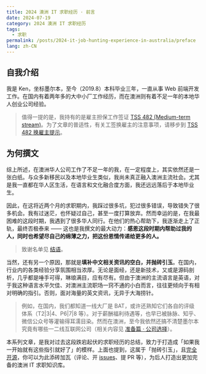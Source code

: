```yaml
---
title: 2024 澳洲 IT 求职经历 · 前言
date: 2024-07-19
category: 2024 澳洲 IT 求职经历
tags:
  - 求职
permalink: /posts/2024-it-job-hunting-experience-in-australia/preface
lang: zh-CN
---
```


## 自我介绍

我是 Ken，坐标墨尔本，至今（2019.8）本科毕业三年，一直从事 Web 前端开发工作。在国内有着两年多的大中小厂工作经历，而在澳洲则有着不足一年的本地华人创业公司经验。

> 值得一提的是，我持有的是雇主担保工作签证 [TSS 482 (Medium-term stream)](https://immi.homeaffairs.gov.au/visas/getting-a-visa/visa-listing/temporary-skill-shortage-482/medium-term-stream)。为了文章的普适性，有关工签换雇主的注意事项，请移步到 [TSS 482 换雇主提示](../../tss-482-change-employer-tips/index.md)。

## 为何撰文

综上所述，在澳洲华人公司工作了不足一年的我，在一定程度上，其实依然还是一张白纸。与众多新移民以及本地毕业生类似，我尚未真正融入澳洲主流社会。尤其是我一直都在华人区生活，在语言和文化融合度方面，我还远远落后于本地毕业生。

因此，在这将近两个月的求职期内，我踩过很多坑，犯过很多错误，导致错失了很多机会。我有过迷茫，也怀疑过自己，甚至一度打算放弃。然而幸运的是，在我最困难的这段时期，我遇到了很多华人同行。在他们的热心帮助下，我逐渐走上了正轨，最终否极泰来 —— 这也是我撰文的最大动力：**感恩这段时期内帮助过我的人，同时也希望尽自己的绵薄之力，把这份恩情传递给更多的人。**

> 致谢名单见 [结语](../5-postface/index.md)。

当然，还有另一个原因，那就是**填补中文相关资讯的空白，并抛砖引玉**。在国内，行业内的各类经验分享氛围相当浓厚。无论是面经，还是新技术，又或是源码剖析，几乎都是唾手可得，琳琅满目，应有尽有。但由于澳洲的主流语言是英语，对于我这种语言水平欠佳、对澳洲主流职场一窍不通的小白而言，往往更倾向于有相对明确的指引。否则，面对海量的英文资讯，无异于大海捞针。

> 例如，在国内，我们都知道一线大厂是 BAT，或许还熟知它们各自的评级体系（T2|3|4、P6|7|8 等）。对于薪酬福利待遇等，也早已被脉脉、知乎、微信公众号等灌输得耳濡目染。然而在澳洲，至今我依然还搞不清楚墨尔本究竟有哪些一二线互联网公司（相关内容见 [准备篇 · 公司选择](../1-preparation/3-companies-of-choice.md)）。

本系列文章，是我对过去这段跌宕起伏的求职经历的总结，致力于打造成「如果我一开始就有这些指引就好了」的模样。上面也提到，这属于「抛砖引玉」，且[完全开源](https://github.com/kenberkeley/blog/tree/master/src/_posts/my-it-job-hunting-experience-in-australia)，你可以为此添砖加瓦（评论、开 [issues](https://github.com/kenberkeley/blog/issues)、提 PR 等），为后人打造出更加完备的澳洲 IT 求职知识库。

